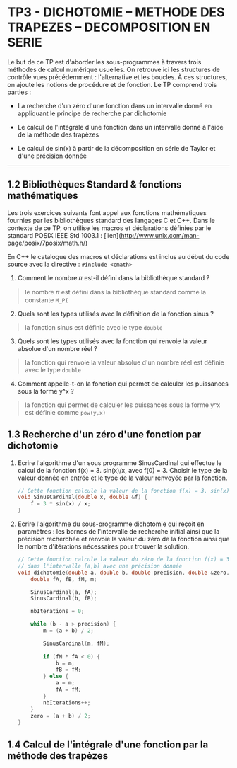 # TP3 - DICHOTOMIE – METHODE DES TRAPEZES – DECOMPOSITION EN SERIE

Le but de ce TP est d'aborder les sous-programmes à travers trois méthodes de calcul numérique usuelles. On retrouve ici les structures de contrôle vues précédemment : l'alternative et les boucles. À ces structures, on ajoute les notions de procédure et de fonction. Le TP comprend trois parties :

- La recherche d'un zéro d'une fonction dans un intervalle donné en appliquant le principe de recherche par dichotomie

- Le calcul de l'intégrale d'une fonction dans un intervalle donné à l'aide de la méthode des trapèzes

- Le calcul de sin(x) à partir de la décomposition en série de Taylor et d'une précision donnée

---

## 1.2 Bibliothèques Standard & fonctions mathématiques
Les trois exercices suivants font appel aux fonctions mathématiques fournies par les bibliothèques standard des langages C et C++. Dans le contexte de ce TP, on utilise les macros et déclarations définies par le standard POSIX IEEE Std 1003.1 : [lien](http://www.unix.com/man- page/posix/7posix/math.h/)

En C++ le catalogue des macros et déclarations est inclus au début du code source avec la directive : `#include <cmath>`

1. Comment le nombre 𝜋 est-il défini dans la bibliothèque standard ?
> le nombre 𝜋 est défini dans la bibliothèque standard comme la constante `M_PI`

2. Quels sont les types utilisés avec la définition de la fonction sinus ?
> la fonction sinus est définie avec le type `double`

3. Quels sont les types utilisés avec la fonction qui renvoie la valeur absolue d'un nombre réel ?
> la fonction qui renvoie la valeur absolue d'un nombre réel est définie avec le type `double`

4. Comment appelle-t-on la fonction qui permet de calculer les puissances sous la forme y^x ?
> la fonction qui permet de calculer les puissances sous la forme y^x est définie comme `pow(y,x)`

## 1.3 Recherche d'un zéro d'une fonction par dichotomie

1. Ecrire l'algorithme d'un sous programme SinusCardinal qui effectue le calcul de la fonction f(x) = 3. sin(x)/x, avec f(0) = 3. Choisir le type de la valeur donnée en entrée et le type de la valeur renvoyée par la fonction.

    ```cpp
    // Cette fonction calcule la valeur de la fonction f(x) = 3. sin(x)/x
    void SinusCardinal(double x, double &f) {
        f = 3 * sin(x) / x;
    }
    ```

2. Ecrire l'algorithme du sous-programme dichotomie qui reçoit en paramètres : les bornes de l'intervalle de recherche initial ainsi que la précision recherchée et renvoie la valeur du zéro de la fonction ainsi que le nombre d'itérations nécessaires pour trouver la solution.

    ```cpp
    // Cette fonction calcule la valeur du zéro de la fonction f(x) = 3. sin(x)/x
    // dans l'intervalle [a,b] avec une précision donnée
    void dichotomie(double a, double b, double precision, double &zero, int &nbIterations) {
        double fA, fB, fM, m;

        SinusCardinal(a, fA);
        SinusCardinal(b, fB);

        nbIterations = 0;

        while (b - a > precision) {
            m = (a + b) / 2;

            SinusCardinal(m, fM);
            
            if (fM * fA < 0) {
                b = m;
                fB = fM;
            } else {
                a = m;
                fA = fM;
            }
            nbIterations++;
        }
        zero = (a + b) / 2;
    }
    ```


## 1.4 Calcul de l'intégrale d'une fonction par la méthode des trapèzes